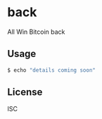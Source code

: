 # back

All Win Bitcoin back


## Usage

```bash
$ echo "details coming soon"
```


## License

ISC
